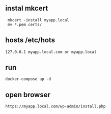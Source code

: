## instal mkcert
```
 mkcert -install myapp.local
 mv *.pem certs/

```

## hosts /etc/hots
```
127.0.0.1 myapp.local.com or myapp.local
```
## run 
```
docker-compose up -d
```

## open browser
```
https://myapp.local.com/wp-admin/install.php
```